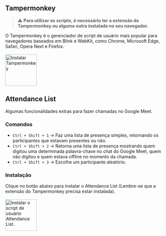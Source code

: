 ## Tampermonkey
> :warning: **Para utilizar os scripts, é necessário ter a extensão do Tampermonkey ou alguma outra instalada no seu navegador.**

O Tampermonkey é o gerenciador de script de usuário mais popular para navegadores baseados em Blink e WebKit, como Chrome, Microsoft Edge, Safari, Opera Next e Firefox.
\
\
<a href="https://www.tampermonkey.net/" target="_blank"><img src="https://dabuttonfactory.com/button.png?t=INSTALAR&f=Overlock-Bold&ts=28&tc=fff&hp=45&vp=20&w=150&h=50&c=11&bgt=unicolored&bgc=14c75f" alt="Instalar Tampermonkey" width="100" ></a>

## Attendance List
Algumas funcionalidades extras para fazer chamadas no Google Meet.
### Comandos
* ``` Ctrl + Shift + 1 ``` -> Faz uma lista de presença simples, retornando os participantes que estavam presentes ou não.
* ``` Ctrl + Shift + 2 ``` -> Retorna uma lista de presença mostrando quem digitou uma determinada palavra-chave no chat do Google Meet, quem não digitou e quem estava offline no momento da chamada.
* ``` Ctrl + Shift + 3 ``` -> Escolhe um participante aleatório.
### Instalação
Clique no botão abaixo para instalar o Attendance List (Lembre-se que a extensão do Tampermonkey precisa estar instalada).\
\
<a href="https://github.com/KaueTech/meet-userscripts/raw/master/attendance/attendance.user.js" target="_blank"><img src="https://dabuttonfactory.com/button.png?t=INSTALAR&f=Overlock-Bold&ts=28&tc=fff&hp=45&vp=20&w=150&h=50&c=11&bgt=unicolored&bgc=14c75f" alt="Instalar o script de usuário Attendance List." width="100" ></a>
